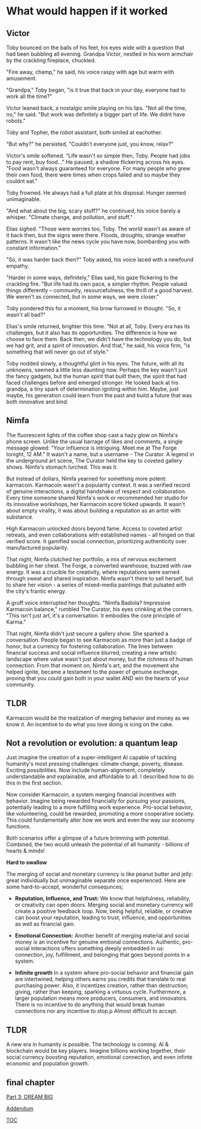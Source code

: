 # What would happen if it worked

## Victor
Toby bounced on the balls of his feet, his eyes wide with a question that had been bubbling all evening. Grandpa Victor, nestled in his worn armchair by the crackling fireplace, chuckled.

"Fire away, champ," he said, his voice raspy with age but warm with amusement.

"Grandpa," Toby began, "is it true that back in your day, everyone had to work all the time?"

Victor leaned back, a nostalgic smile playing on his lips. "Not all the time, no," he said. "But work was definitely a bigger part of life. We didnt have robots."

Toby and Topher, the robot assistant, both smiled at eachother.

"But why?" he persisted, "Couldn't everyone just, you know, relax?"

Victor's smile softened. "Life wasn't so simple then, Toby. People had jobs to pay rent, buy food…"  He paused, a shadow flickering across his eyes. "Food wasn't always guaranteed for everyone. For many people who grew their own food, there were times when crops failed and so maybe they couldnt eat."

Toby frowned. He always had a full plate at his disposal. Hunger seemed unimaginable.

"And what about the big, scary stuff?" he continued, his voice barely a whisper. "Climate change, and pollution, and stuff."

Elias sighed. "Those were worries too, Toby. The world wasn't as aware of it back then, but the signs were there. Floods, droughts, strange weather patterns. It wasn't like the news cycle you have now, bombarding you with constant information."

"So, it was harder back then?" Toby asked, his voice laced with a newfound empathy.

"Harder in some ways, definitely," Elias said, his gaze flickering to the crackling fire. "But life had its own pace, a simpler rhythm. People valued things differently – community, resourcefulness, the thrill of a good harvest. We weren't as connected, but in some ways, we were closer."

Toby pondered this for a moment, his brow furrowed in thought. "So, it wasn't all bad?"

Elias's smile returned, brighter this time. "Not at all, Toby. Every era has its challenges, but it also has its opportunities. The difference is how we choose to face them. Back then, we didn't have the technology you do, but we had grit, and a spirit of innovation. And that," he said, his voice firm, "is something that will never go out of style."

Toby nodded slowly, a thoughtful glint in his eyes. The future, with all its unknowns, seemed a little less daunting now. Perhaps the key wasn't just the fancy gadgets, but the human spirit that built them, the spirit that had faced challenges before and emerged stronger.  He looked back at his grandpa, a tiny spark of determination igniting within him. Maybe, just maybe, his generation could learn from the past and build a future that was both innovative and kind.



## Nimfa
The fluorescent lights of the coffee shop cast a hazy glow on Nimfa's phone screen. Unlike the usual barrage of likes and comments, a single message glowed: "Your influence is intriguing. Meet me at The Forge tonight, 12 AM." It wasn't a name, but a username - The Curator. A legend in the underground art scene, The Curator held the key to coveted gallery shows. Nimfa's stomach lurched. This was it.

But instead of dollars, Nimfa yearned for something more potent: karmacoin. Karmacoin wasn't a popularity contest. It was a verified record of genuine interactions, a digital handshake of respect and collaboration. Every time someone shared Nimfa's work or recommended her studio for its innovative workshops, her Karmacoin score ticked upwards. It wasn't about empty virality, it was about building a reputation as an artist with substance.

High Karmacoin unlocked doors beyond fame. Access to coveted artist retreats, and even collaborations with established names - all hinged on that verified score. It gamified social connection, prioritizing authenticity over manufactured popularity.

That night, Nimfa clutched her portfolio, a mix of nervous excitement bubbling in her chest. The Forge, a converted warehouse, buzzed with raw energy. It was a crucible for creativity, where reputations were earned through sweat and shared inspiration. Nimfa wasn't there to sell herself, but to share her vision - a series of mixed-media paintings that pulsated with the city's frantic energy.

A gruff voice interrupted her thoughts. "Nimfa Badiola? Impressive Karmacoin balance," rumbled The Curator, his eyes crinkling at the corners. "This isn't just art, it's a conversation. It embodies the core principle of Karma."

That night, Nimfa didn't just secure a gallery show. She sparked a conversation. People began to see Karmacoin as more than just a badge of honor, but a currency for fostering collaboration. The lines between financial success and social influence blurred, creating a new artistic landscape where value wasn't just about money, but the richness of human connection. From that moment on, Nimfa's art, and the movement she helped ignite, became a testament to the power of genuine exchange, proving that you could gain both in your wallet AND win  the hearts of your community.

## TLDR
Karmacoin would be the realization of merging behavior and money as we know it. An incentive to do what you love doing is icing on the cake. 



## Not a revolution or evolution: a quantum leap
Just imagine the creation of a super-intelligent AI capable of tackling humanity's most pressing challenges: climate change, poverty, disease. Exciting possibilities. Now include human-alignment, completely understandable and explainable, and affordable to all. I described how to do this in the first section.

Now consider Karmacoin, a system merging financial incentives with behavior. Imagine being rewarded financially for pursuing your passions, potentially leading to a more fulfilling work experience. Pro-social behavior, like volunteering, could be rewarded, promoting a more cooperative society.  This could fundamentally alter how we work and even the way our economy functions.

Both scenarios offer a glimpse of a future brimming with potential. Combined, the two would unleash the potential of all humanity - billions of hearts & minds!


**Hard to swallow**

The merging of social and monetary currency is like peanut butter and jelly: great individually but unimaginable separate once experienced. Here are some hard-to-accept, wonderful consequnces;

* **Reputation, Influence, and Trust:**
We know that helpfulness, reliability, or creativity can open doors. Merging social and monetary currency will create a positive feedback loop. Now, being helpful, reliable, or creative can boost your reputation, leading to trust, influence, and opportunities as well as financial gain.

* **Emotional Connection:** Another benefit of merging material and social money is an incentive for genuine emtional connections. Authentic, pro-social interactions offers something deeply embedded in us: connection, joy, fulfillment, and belonging that goes beyond points in a system.

* **Infinite growth**
In a system where pro-social behavior and financial gain are intertwined, helping others earns you credits that translate to real purchasing power. Also, it incentizes creation, rather than destruction; giving, rather than keeping, sparking a virtuous cycle.  Furthermore, a larger population means more producers, consumers, and innovators. There is no incentive to do anything that would break human connections nor any incentive to stop.p Almost difficult to accept. 

## TLDR
A new era in humanity is possible. The technology is coming. AI & blockchain would be key players. Imagine billions working together, their social currency boosting reputation, emotional connection, and even infinte economic and population growth.

## final chapter
[Part 3; DREAM BIG](https://pebreo.github.io/endgame/DREAM-BIG.html)

[Addendum](https://pebreo.github.io/endgame/addendum.html)


[TOC](https://pebreo.github.io/endgame)
